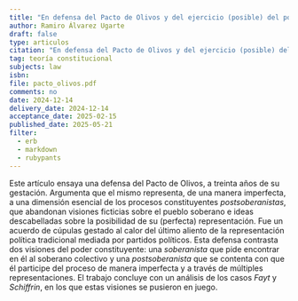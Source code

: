 ```yaml
---
title: "En defensa del Pacto de Olivos y del ejercicio (posible) del poder constituyente"
author: Ramiro Álvarez Ugarte
draft: false
type: articulos
citation: "En defensa del Pacto de Olivos y del ejercicio (posible) del poder constituyente, Lecciones y Ensayos, No. 113, (2024)" 
tag: teoría constitucional
subjects: law
isbn: 
file: pacto_olivos.pdf
comments: no
date: 2024-12-14
delivery_date: 2024-12-14
acceptance_date: 2025-02-15
published_date: 2025-05-21
filter:
  - erb
  - markdown
  - rubypants
---
```


Este artículo ensaya una defensa del Pacto de Olivos, a treinta años de su gestación. Argumenta que el mismo representa, de una manera imperfecta, a una dimensión esencial de los procesos constituyentes *postsoberanistas*, que abandonan visiones ficticias sobre el pueblo soberano e ideas descabelladas sobre la posibilidad de su (perfecta) representación. Fue un acuerdo de cúpulas gestado al calor del último aliento de la representación política tradicional mediada por partidos políticos. Esta defensa contrasta dos visiones del poder constituyente: una *soberanista* que pide encontrar en él al soberano colectivo y una *postsoberanista* que se contenta con que él participe del proceso de manera imperfecta y a través de múltiples representaciones. El trabajo concluye con un análisis de los casos *Fayt* y *Schiffrin*, en los que estas visiones se pusieron en juego. 
